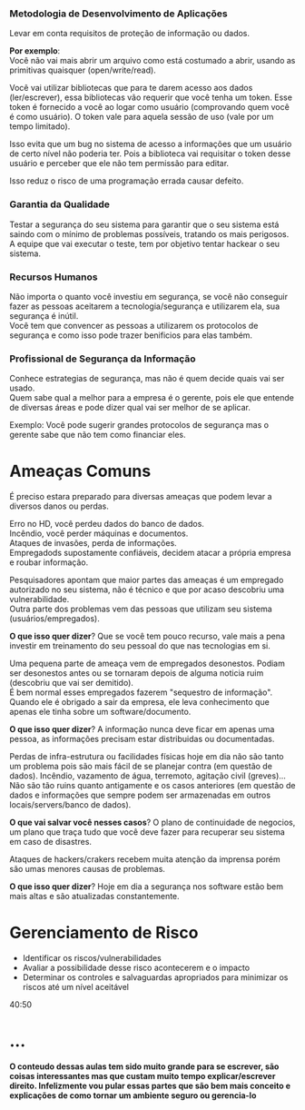 ### Metodologia de Desenvolvimento de Aplicações
Levar em conta requisitos de proteção de informação ou dados.  

**Por exemplo**:  
Você não vai mais abrir um arquivo como está costumado a abrir, usando as primitivas quaisquer (open/write/read).  

Você vai utilizar bibliotecas que para te darem acesso aos dados (ler/escrever), essa bibliotecas vão requerir que você tenha um token. Esse token é fornecido a você ao logar como usuário (comprovando quem você é como usuário). O token vale para aquela sessão de uso (vale por um tempo limitado).  

Isso evita que um bug no sistema de acesso a informações que um usuário de certo nível não poderia ter. Pois a biblioteca vai requisitar o token desse usuário e perceber que ele não tem permissão para editar.  

Isso reduz o risco de uma programação errada causar defeito.  

### Garantia da Qualidade
Testar a segurança do seu sistema para garantir que o seu sistema está saindo com o mínimo de problemas possíveis, tratando os mais perigosos.  
A equipe que vai executar o teste, tem por objetivo tentar hackear o seu sistema.  

### Recursos Humanos
Não importa o quanto você investiu em segurança, se você não conseguir fazer as pessoas aceitarem a tecnologia/segurança e utilizarem ela, sua segurança é inútil.  
Você tem que convencer as pessoas a utilizarem os protocolos de segurança e como isso pode trazer benificios para elas também.

### Profissional de Segurança da Informação
Conhece estrategias de segurança, mas não é quem decide quais vai ser usado.  
Quem sabe qual a melhor para a empresa é o gerente, pois ele que entende de diversas áreas e pode dizer qual vai ser melhor de se aplicar.  

Exemplo: Você pode sugerir grandes protocolos de segurança mas o gerente sabe que não tem como financiar eles.  

# Ameaças Comuns
É preciso estara preparado para diversas ameaças que podem levar a diversos danos ou perdas.  

Erro no HD, você perdeu dados do banco de dados.  
Incêndio, você perder máquinas e documentos.  
Ataques de invasões, perda de informações.  
Empregadods supostamente confiáveis, decidem atacar a própria empresa e roubar informação.  

Pesquisadores apontam que maior partes das ameaças é um empregado autorizado no seu sistema, não é técnico e que por acaso descobriu uma vulnerabilidade.  
Outra parte dos problemas vem das pessoas que utilizam seu sistema (usuários/empregados).  

**O que isso quer dizer**? Que se você tem pouco recurso, vale mais a pena investir em treinamento do seu pessoal do que nas tecnologias em si.  

Uma pequena parte de ameaça vem de empregados desonestos. Podiam ser desonestos antes ou se tornaram depois de alguma noticia ruim (descobriu que vai ser demitido).  
É bem normal esses empregados fazerem "sequestro de informação". Quando ele é obrigado a sair da empresa, ele leva conhecimento que apenas ele tinha sobre um software/documento.  

**O que isso quer dizer**? A informação nunca deve ficar em apenas uma pessoa, as informações precisam estar distribuidas ou documentadas.  

Perdas de infra-estrutura ou facilidades físicas hoje em dia não são tanto um problema pois são mais fácil de se planejar contra (em questão de dados). Incêndio, vazamento de água, terremoto, agitação civil (greves)... Não são tão ruins quanto antigamente e os casos anteriores (em questão de dados e informações que sempre podem ser armazenadas em outros locais/servers/banco de dados).  

**O que vai salvar você nesses casos**? O plano de continuidade de negocios, um plano que traça tudo que você deve fazer para recuperar seu sistema em caso de disastres.  

Ataques de hackers/crakers recebem muita atenção da imprensa porém são umas menores causas de problemas.  

**O que isso quer dizer**? Hoje em dia a segurança nos software estão bem mais altas e são atualizadas constantemente.  

# Gerenciamento de Risco

* Identificar os riscos/vulnerabilidades
* Avaliar a possibilidade desse risco acontecerem e o impacto  
* Determinar os controles e salvaguardas apropriados para minimizar os riscos até um nível aceitável

40:50

# ...

**O conteudo dessas aulas tem sido muito grande para se escrever, são coisas interessantes mas que custam muito tempo explicar/escrever direito. Infelizmente vou pular essas partes que são bem mais conceito e explicações de como tornar um ambiente seguro ou gerencia-lo**  
